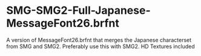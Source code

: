# SMG-SMG2-Full-Japanese-MessageFont26.brfnt
A version of MessageFont26.brfnt that merges the Japanese characterset from SMG and SMG2. Preferably use this with SMG2. HD Textures included

